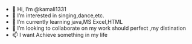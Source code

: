 - 👋 Hi, I’m @kamali1331
- 👀 I’m interested in singing,dance,etc.
- 🌱 I’m currently learning java,MS Excel,HTML
- 💞️ I’m looking to collaborate on my work should perfect ,my distination
- 📫 I want Achieve something in my life

<!---
kamali1331/kamali1331 is a ✨ special ✨ repository because its `README.md` (this file) appears on your GitHub profile.
You can click the Preview link to take a look at your changes.
--->
